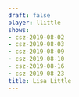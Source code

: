 ```yaml
---
draft: false
player: llittle
shows:
- csz-2019-08-02
- csz-2019-08-03
- csz-2019-08-09
- csz-2019-08-10
- csz-2019-08-16
- csz-2019-08-23
title: Lisa Little
---
```

